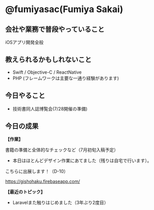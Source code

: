 # @fumiyasac(Fumiya Sakai)

## 会社や業務で普段やっていること

iOSアプリ開発全般

## 教えられるかもしれないこと

+ Swift / Objective-C / ReactNative
+ PHP (フレームワークは主要な一通り経験があります)

## 今日やること

+ 技術書同人誌博覧会(7/28開催の準備)

## 今日の成果

__【作業】__

書籍の準備と全体的なチェックなど（7月初旬入稿予定）

+ 本日はほとんどデザイン作業にあてました（残りは自宅で行います）。

こちらに出展します！（D-10）

https://gishohaku.firebaseapp.com/

__【最近のトピック】__

+ Laravelまた触りはじめました（3年ぶり2度目）

